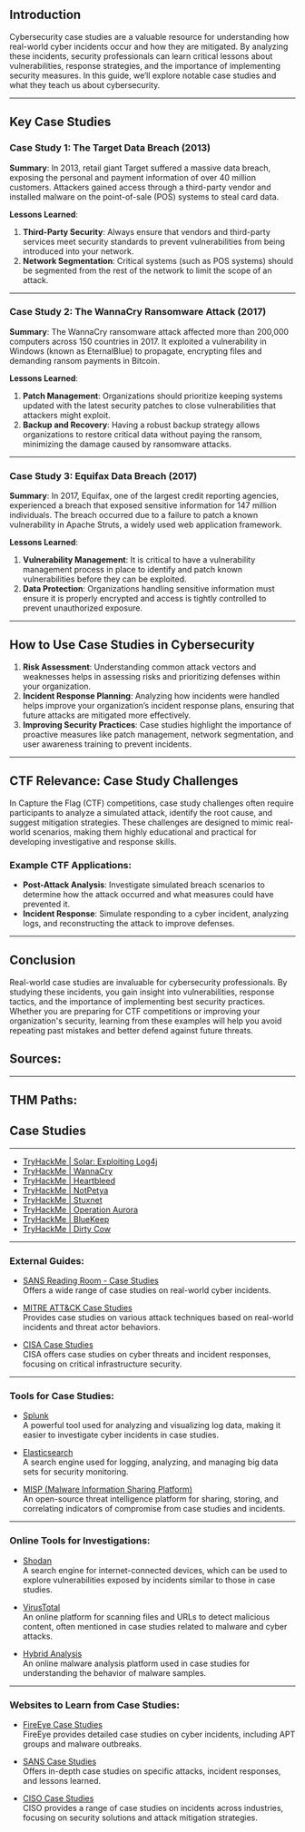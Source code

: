 ## Introduction

Cybersecurity case studies are a valuable resource for understanding how real-world cyber incidents occur and how they are mitigated. By analyzing these incidents, security professionals can learn critical lessons about vulnerabilities, response strategies, and the importance of implementing security measures. In this guide, we’ll explore notable case studies and what they teach us about cybersecurity.

---

## Key Case Studies

### Case Study 1: The Target Data Breach (2013)

**Summary**: In 2013, retail giant Target suffered a massive data breach, exposing the personal and payment information of over 40 million customers. Attackers gained access through a third-party vendor and installed malware on the point-of-sale (POS) systems to steal card data.

**Lessons Learned**:
1. **Third-Party Security**: Always ensure that vendors and third-party services meet security standards to prevent vulnerabilities from being introduced into your network.
2. **Network Segmentation**: Critical systems (such as POS systems) should be segmented from the rest of the network to limit the scope of an attack.

---

### Case Study 2: The WannaCry Ransomware Attack (2017)

**Summary**: The WannaCry ransomware attack affected more than 200,000 computers across 150 countries in 2017. It exploited a vulnerability in Windows (known as EternalBlue) to propagate, encrypting files and demanding ransom payments in Bitcoin.

**Lessons Learned**:
1. **Patch Management**: Organizations should prioritize keeping systems updated with the latest security patches to close vulnerabilities that attackers might exploit.
2. **Backup and Recovery**: Having a robust backup strategy allows organizations to restore critical data without paying the ransom, minimizing the damage caused by ransomware attacks.

---

### Case Study 3: Equifax Data Breach (2017)

**Summary**: In 2017, Equifax, one of the largest credit reporting agencies, experienced a breach that exposed sensitive information for 147 million individuals. The breach occurred due to a failure to patch a known vulnerability in Apache Struts, a widely used web application framework.

**Lessons Learned**:
1. **Vulnerability Management**: It is critical to have a vulnerability management process in place to identify and patch known vulnerabilities before they can be exploited.
2. **Data Protection**: Organizations handling sensitive information must ensure it is properly encrypted and access is tightly controlled to prevent unauthorized exposure.

---

## How to Use Case Studies in Cybersecurity

1. **Risk Assessment**: Understanding common attack vectors and weaknesses helps in assessing risks and prioritizing defenses within your organization.
2. **Incident Response Planning**: Analyzing how incidents were handled helps improve your organization’s incident response plans, ensuring that future attacks are mitigated more effectively.
3. **Improving Security Practices**: Case studies highlight the importance of proactive measures like patch management, network segmentation, and user awareness training to prevent incidents.

---

## CTF Relevance: Case Study Challenges

In Capture the Flag (CTF) competitions, case study challenges often require participants to analyze a simulated attack, identify the root cause, and suggest mitigation strategies. These challenges are designed to mimic real-world scenarios, making them highly educational and practical for developing investigative and response skills.

### Example CTF Applications:
- **Post-Attack Analysis**: Investigate simulated breach scenarios to determine how the attack occurred and what measures could have prevented it.
- **Incident Response**: Simulate responding to a cyber incident, analyzing logs, and reconstructing the attack to improve defenses.

---

## Conclusion

Real-world case studies are invaluable for cybersecurity professionals. By studying these incidents, you gain insight into vulnerabilities, response tactics, and the importance of implementing best security practices. Whether you are preparing for CTF competitions or improving your organization's security, learning from these examples will help you avoid repeating past mistakes and better defend against future threats.


## Sources:

---

## THM Paths:
## Case Studies

---

- [TryHackMe | Solar: Exploiting Log4j](https://tryhackme.com/room/solar)
- [TryHackMe | WannaCry](https://tryhackme.com/room/wannacry)
- [TryHackMe | Heartbleed](https://tryhackme.com/room/heartbleed)
- [TryHackMe | NotPetya](https://tryhackme.com/room/notpetya)
- [TryHackMe | Stuxnet](https://tryhackme.com/room/stuxnet)
- [TryHackMe | Operation Aurora](https://tryhackme.com/room/operationaurora)
- [TryHackMe | BlueKeep](https://tryhackme.com/room/bluekeep)
- [TryHackMe | Dirty Cow](https://tryhackme.com/room/dirtycow)

---

### External Guides:

- [SANS Reading Room - Case Studies](https://www.sans.org/white-papers/)  
   Offers a wide range of case studies on real-world cyber incidents.

- [MITRE ATT&CK Case Studies](https://attack.mitre.org/casestudies/)  
   Provides case studies on various attack techniques based on real-world incidents and threat actor behaviors.

- [CISA Case Studies](https://www.cisa.gov/)  
   CISA offers case studies on cyber threats and incident responses, focusing on critical infrastructure security.

---

### Tools for Case Studies:

- [Splunk](https://www.splunk.com/)  
   A powerful tool used for analyzing and visualizing log data, making it easier to investigate cyber incidents in case studies.

- [Elasticsearch](https://www.elastic.co/)  
   A search engine used for logging, analyzing, and managing big data sets for security monitoring.

- [MISP (Malware Information Sharing Platform)](https://www.misp-project.org/)  
   An open-source threat intelligence platform for sharing, storing, and correlating indicators of compromise from case studies and incidents.

---

### Online Tools for Investigations:

- [Shodan](https://www.shodan.io/)  
   A search engine for internet-connected devices, which can be used to explore vulnerabilities exposed by incidents similar to those in case studies.

- [VirusTotal](https://www.virustotal.com/)  
   An online platform for scanning files and URLs to detect malicious content, often mentioned in case studies related to malware and cyber attacks.

- [Hybrid Analysis](https://www.hybrid-analysis.com/)  
   An online malware analysis platform used in case studies for understanding the behavior of malware samples.

---

### Websites to Learn from Case Studies:

- [FireEye Case Studies](https://www.fireeye.com/current-threats/case-studies.html)  
   FireEye provides detailed case studies on cyber incidents, including APT groups and malware outbreaks.

- [SANS Case Studies](https://www.sans.org/case-studies/)  
   Offers in-depth case studies on specific attacks, incident responses, and lessons learned.

- [CISO Case Studies](https://www.cisoplatform.com/)  
   CISO provides a range of case studies on incidents across industries, focusing on security solutions and attack mitigation strategies.